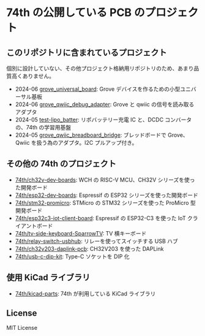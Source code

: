 # 74th の公開している PCB のプロジェクト

## このリポジトリに含まれているプロジェクト

個別に設計していない、その他プロジェクト格納用リポジトリのため、あまり品質高くありません。

- 2024-06 [grove_universal_board](./grove_universal_board/): Grove デバイスを作るための小型ユニバーサル基板
- 2024-06 [grove_qwiic_debug_adapter](./grove_qwiic_debug_adapter): Grove と qwiic の信号を読み取るアダプタ
- 2024-05 [test-lipo_batter](./test-lipo_batter): リポバッテリー充電 IC と、DCDC コンバータの、74th の学習用基盤
- 2024-05 [grove_qwiic_breadboard_bridge](./grove_qwiic_breadboard_bridge): ブレッドボードで Grove、Qwiic を扱う為のアダプタ。I2C プルアップ付き。

## その他の 74th のプロジェクト

- [74th/ch32v-dev-boards](https://github.com/74th/ch32v-dev-boards): WCH の RISC-V MCU、CH32V シリーズを使った開発ボード
- [74th/esp32-dev-boards](https://github.com/74th/esp32-dev-boards): Espressif の ESP32 シリーズを使った開発ボード
- [74th/stm32-promicro](https://github.com/74th/stm32-promicro): STMicro の STM32 シリーズを使った ProMicro 型開発ボード
- [74th/esp32c3-iot-client-board](https://github.com/74th/esp32c3-iot-client-board): Espressif の ESP32-C3 を使った IoT クライアントボード
- [74th/tv-side-keyboard-SparrowTV](https://github.com/74th/tv-side-keyboard-SparrowTV): TV 横キーボード
- [74th/relay-switch-usbhub](https://github.com/74th/relay-switch-usbhub): リレーを使ってスイッチする USB ハブ
- [74th/ch32v203-daplink-pcb](https://github.com/74th/ch32v203-daplink-pcb): CH32V203 を使った DAPLink
- [74th/usb-c-dip-kit](https://github.com/74th/usb-c-dip-kit): Type-C ソケットを DIP 化

## 使用 KiCad ライブラリ

- [74th/kicad-parts](https://github.com/74th/74th-kicad-parts): 74th が利用している KiCad ライブラリ

## License

MIT License
